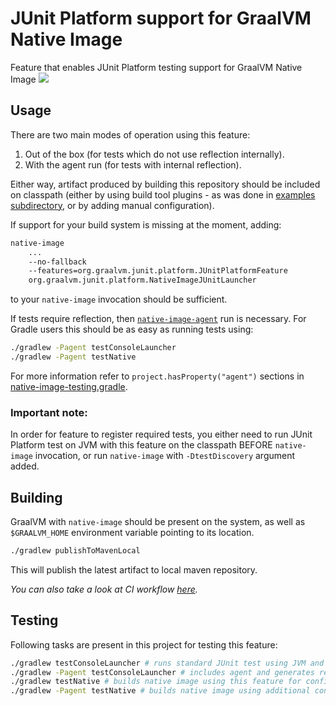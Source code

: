 # JUnit Platform support for GraalVM Native Image
Feature that enables JUnit Platform testing support for GraalVM Native Image
![](https://github.com/graalvm/native-image-configuration/actions/workflows/junit-platform-native-feature.yml/badge.svg)

## Usage
There are two main modes of operation using this feature:
1. Out of the box (for tests which do not use reflection internally).
2. With the agent run (for tests with internal reflection).

Either way, artifact produced by building this repository should be included on classpath (either by using build tool plugins - as was done in [examples subdirectory](../../samples), or by adding manual configuration).

If support for your build system is missing at the moment, adding:
```bash
native-image
    ...
    --no-fallback
    --features=org.graalvm.junit.platform.JUnitPlatformFeature
    org.graalvm.junit.platform.NativeImageJUnitLauncher
```
to your `native-image` invocation should be sufficient.

If tests require reflection, then [`native-image-agent`](https://docs.oracle.com/en/graalvm/enterprise/19/guide/reference/native-image/tracing-agent.html) run is necessary.
For Gradle users this should be as easy as running tests using:
```bash
./gradlew -Pagent testConsoleLauncher
./gradlew -Pagent testNative
```

For more information refer to `project.hasProperty("agent")` sections in [native-image-testing.gradle](gradle/native-image-testing.gradle).

### Important note:
In order for feature to register required tests, you either need to run JUnit Platform test on JVM with this feature on the classpath BEFORE `native-image` invocation, or run `native-image` with `-DtestDiscovery` argument added.

## Building
GraalVM with `native-image` should be present on the system, as well as `$GRAALVM_HOME` environment variable pointing to its location.
```bash
./gradlew publishToMavenLocal
```
This will publish the latest artifact to local maven repository.

*You can also take a look at CI workflow [here](../../.github/workflows/junit-platform-native-feature.yml).*

## Testing
Following tasks are present in this project for testing this feature:
```bash
./gradlew testConsoleLauncher # runs standard JUnit test using JVM and ConsoleLauncher
./gradlew -Pagent testConsoleLauncher # includes agent and generates required reflection configuration
./gradlew testNative # builds native image using this feature for configuration
./gradlew -Pagent testNative # builds native image using additional configuration from agent run
```
